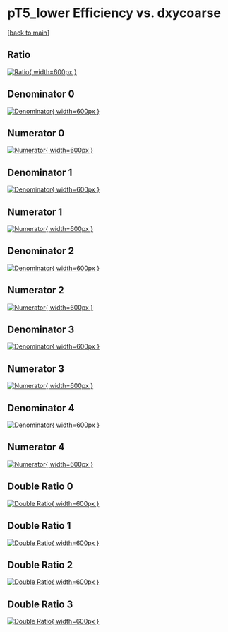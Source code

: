 # pT5_lower Efficiency vs. dxycoarse

[[back to main](./)]



## Ratio

[![Ratio](../mtv/var/pT5_lower_loweta_0_0_eff_dxycoarse.png){ width=600px }](../mtv/var/pT5_lower_loweta_0_0_eff_dxycoarse.pdf)

## Denominator 0

[![Denominator](../mtv/den/pT5_lower_loweta_0_0_eff_dxycoarse_den0.png){ width=600px }](../mtv/den/pT5_lower_loweta_0_0_eff_dxycoarse_den0.pdf)

## Numerator 0

[![Numerator](../mtv/num/pT5_lower_loweta_0_0_eff_dxycoarse_num0.png){ width=600px }](../mtv/num/pT5_lower_loweta_0_0_eff_dxycoarse_num0.pdf)

## Denominator 1

[![Denominator](../mtv/den/pT5_lower_loweta_0_0_eff_dxycoarse_den1.png){ width=600px }](../mtv/den/pT5_lower_loweta_0_0_eff_dxycoarse_den1.pdf)

## Numerator 1

[![Numerator](../mtv/num/pT5_lower_loweta_0_0_eff_dxycoarse_num1.png){ width=600px }](../mtv/num/pT5_lower_loweta_0_0_eff_dxycoarse_num1.pdf)

## Denominator 2

[![Denominator](../mtv/den/pT5_lower_loweta_0_0_eff_dxycoarse_den2.png){ width=600px }](../mtv/den/pT5_lower_loweta_0_0_eff_dxycoarse_den2.pdf)

## Numerator 2

[![Numerator](../mtv/num/pT5_lower_loweta_0_0_eff_dxycoarse_num2.png){ width=600px }](../mtv/num/pT5_lower_loweta_0_0_eff_dxycoarse_num2.pdf)

## Denominator 3

[![Denominator](../mtv/den/pT5_lower_loweta_0_0_eff_dxycoarse_den3.png){ width=600px }](../mtv/den/pT5_lower_loweta_0_0_eff_dxycoarse_den3.pdf)

## Numerator 3

[![Numerator](../mtv/num/pT5_lower_loweta_0_0_eff_dxycoarse_num3.png){ width=600px }](../mtv/num/pT5_lower_loweta_0_0_eff_dxycoarse_num3.pdf)

## Denominator 4

[![Denominator](../mtv/den/pT5_lower_loweta_0_0_eff_dxycoarse_den4.png){ width=600px }](../mtv/den/pT5_lower_loweta_0_0_eff_dxycoarse_den4.pdf)

## Numerator 4

[![Numerator](../mtv/num/pT5_lower_loweta_0_0_eff_dxycoarse_num4.png){ width=600px }](../mtv/num/pT5_lower_loweta_0_0_eff_dxycoarse_num4.pdf)

## Double Ratio 0

[![Double Ratio](../mtv/ratio/pT5_lower_loweta_0_0_eff_dxycoarse_ratio0.png){ width=600px }](../mtv/ratio/pT5_lower_loweta_0_0_eff_dxycoarse_ratio0.pdf)

## Double Ratio 1

[![Double Ratio](../mtv/ratio/pT5_lower_loweta_0_0_eff_dxycoarse_ratio1.png){ width=600px }](../mtv/ratio/pT5_lower_loweta_0_0_eff_dxycoarse_ratio1.pdf)

## Double Ratio 2

[![Double Ratio](../mtv/ratio/pT5_lower_loweta_0_0_eff_dxycoarse_ratio2.png){ width=600px }](../mtv/ratio/pT5_lower_loweta_0_0_eff_dxycoarse_ratio2.pdf)

## Double Ratio 3

[![Double Ratio](../mtv/ratio/pT5_lower_loweta_0_0_eff_dxycoarse_ratio3.png){ width=600px }](../mtv/ratio/pT5_lower_loweta_0_0_eff_dxycoarse_ratio3.pdf)


